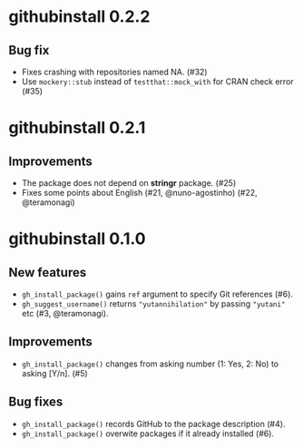 # githubinstall 0.2.2

## Bug fix

- Fixes crashing with repositories named NA. (#32)
- Use `mockery::stub` instead of `testthat::mock_with` for CRAN check error (#35)

# githubinstall 0.2.1

## Improvements

- The package does not depend on **stringr** package. (#25)
- Fixes some points about English (#21, @nuno-agostinho) (#22, @teramonagi)

# githubinstall 0.1.0

## New features

- `gh_install_package()` gains `ref` argument to specify Git references (#6).
- `gh_suggest_username()` returns `"yutannihilation"` by passing `"yutani"` etc (#3, @teramonagi).

## Improvements

- `gh_install_package()` changes from asking number (1: Yes, 2: No) to asking [Y/n]. (#5)

## Bug fixes

- `gh_install_package()` records GitHub to the package description (#4).
- `gh_install_package()` overwite packages if it already installed (#6).
